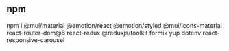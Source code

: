 ## npm
npm i @mui/material @emotion/react @emotion/styled @mui/icons-material react-router-dom@6 react-redux @reduxjs/toolkit formik yup dotenv react-responsive-carousel


